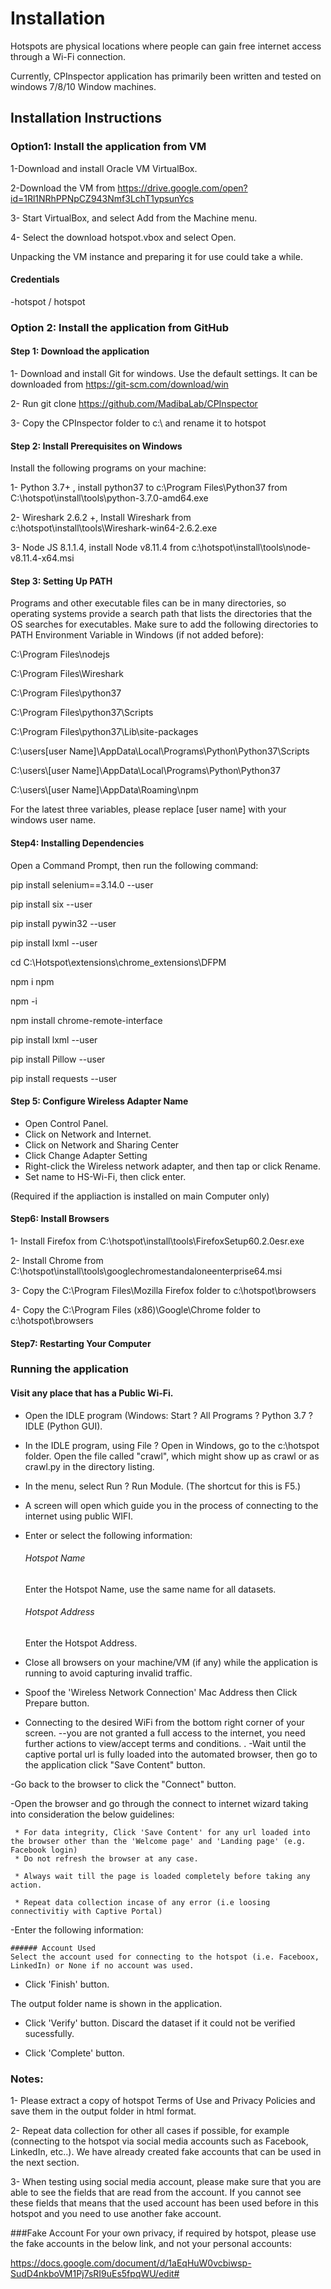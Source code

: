 # Installation
Hotspots are physical locations where people can gain free internet access through a Wi-Fi connection.

Currently, CPInspector application has primarily been written and tested on windows 7/8/10 Window machines. 





## Installation Instructions

### Option1: Install the application from VM

1-Download and install Oracle VM VirtualBox.

2-Download the VM from https://drive.google.com/open?id=1Rl1NRhPPNpCZ943Nmf3LchT1ypsunYcs

3- Start VirtualBox,  and select Add from the Machine menu.

4- Select the download hotspot.vbox and select Open.

Unpacking the VM instance and preparing it for use could take a while. 


#### Credentials

-hotspot / hotspot	

### Option 2: Install the application from GitHub

#### Step 1: Download the application

1- Download and install Git for windows. Use the default settings. It can be downloaded from https://git-scm.com/download/win

2- Run git clone https://github.com/MadibaLab/CPInspector 

3- Copy the CPInspector  folder to c:\ and rename it to hotspot

#### Step 2: Install Prerequisites on Windows

Install the following programs on your machine:

1- Python 3.7+ , install  python37 to c:\Program Files\Python37  from C:\hotspot\install\tools\python-3.7.0-amd64.exe

2- Wireshark 2.6.2 +, Install Wireshark from c:\hotspot\install\tools\Wireshark-win64-2.6.2.exe

3- Node JS 8.1.1.4, install Node v8.11.4 from c:\hotspot\install\tools\node-v8.11.4-x64.msi


#### Step 3: Setting  Up PATH
Programs and other executable files can be in many directories, so operating systems provide a search path that lists the directories that the OS searches for executables. Make sure to add the following directories to PATH Environment Variable in Windows (if not added before):

C:\Program Files\nodejs

C:\Program Files\Wireshark

C:\Program Files\python37

C:\Program Files\python37\Scripts

C:\Program Files\python37\Lib\site-packages

C:\users\[user Name]\AppData\Local\Programs\Python\Python37\Scripts

C:\users\\[user Name]\AppData\Local\Programs\Python\Python37

C:\users\\[user Name]\AppData\Roaming\npm
 
For the latest three variables, please replace [user name] with your windows user name.


#### Step4: Installing Dependencies 

Open a Command Prompt, then run the following command:
 
pip install selenium==3.14.0 --user

pip install six  --user

pip install pywin32 --user

pip install lxml --user

cd C:\Hotspot\extensions\chrome_extensions\DFPM

npm i npm

npm -i

npm install chrome-remote-interface

pip install lxml --user

pip install Pillow --user

pip install requests --user


#### Step 5: Configure Wireless Adapter Name 

- Open Control Panel.
- Click on Network and Internet.
- Click on Network and Sharing Center
- Click Change Adapter Setting
- Right-click the Wireless network adapter, and then tap or click Rename.
- Set name to HS-Wi-Fi, then click enter. 

(Required if the appliaction is installed on main Computer only)


#### Step6: Install Browsers

1- Install Firefox from C:\hotspot\install\tools\FirefoxSetup60.2.0esr.exe

2- Install Chrome from C:\hotspot\install\tools\googlechromestandaloneenterprise64.msi

3- Copy the C:\Program Files\Mozilla Firefox folder to c:\hotspot\browsers

4- Copy the C:\Program Files (x86)\Google\Chrome folder to c:\hotspot\browsers

#### Step7: Restarting Your Computer


### Running the application

####  Visit any place that has a Public Wi-Fi.


- Open the IDLE program (Windows: Start ? All Programs ? Python 3.7 ? IDLE (Python GUI).

- In the IDLE program, using File ? Open in Windows, go to the c:\hotspot folder. Open the file called "crawl", which might show up as crawl or as crawl.py in the directory listing.


- In the menu, select Run ? Run Module. (The shortcut for this is F5.)


- A screen will open which guide you in the process of connecting to the internet using public WIFI. 

- Enter or select the following information:

	###### Hotspot Name
	Enter the Hotspot Name, use the same name for all datasets.

	###### Hotspot Address
	Enter the Hotspot Address.



- Close all browsers on your machine/VM (if any) while the application is running to avoid capturing invalid traffic.

- Spoof the 'Wireless Network Connection' Mac Address then Click Prepare button.

- Connecting to the desired WiFi from the bottom right corner of your screen.
--you are not granted a full access to the internet, you need further actions to view/accept terms and conditions.
.
-Wait until the captive portal url is fully loaded into the automated browser, then go to the application click "Save Content" button. 

-Go back to the browser to click the "Connect" button.

-Open the browser and go through the  connect to internet wizard taking into consideration the below guidelines:

	 * For data integrity, Click 'Save Content' for any url loaded into the browser other than the 'Welcome page' and 'Landing page' (e.g. Facebook login)
	 * Do not refresh the browser at any case.

	 * Always wait till the page is loaded completely before taking any action.

	 * Repeat data collection incase of any error (i.e loosing connectivitiy with Captive Portal)

-Enter the following information:

	###### Account Used
	Select the account used for connecting to the hotspot (i.e. Faceboox, LinkedIn) or None if no account was used. 


- Click 'Finish' button.

The output folder name is shown in the application.


- Click 'Verify' button. Discard the dataset if it could not be verified sucessfully.


- Click 'Complete' button.



### Notes:
1- Please extract a copy of hotspot Terms of Use and Privacy Policies and save them in the output folder in html format. 

2- Repeat data collection for other all cases if possible, for example (connecting to the hotspot via social media accounts such as Facebook, LinkedIn, etc..). We have already created fake accounts that can be used in the next section.

3- When testing using social media account, please make sure that you are able to see  the fields that are read from the account. If you cannot see these fields that means that the used account has been used before in this hotspot and you need to use another fake account.

###Fake Account
For your own privacy, if required by hotspot, please use the fake accounts in the below link, and not your personal accounts:
 
https://docs.google.com/document/d/1aEqHuW0vcbiwsp-SudD4nkboVM1Pj7sRI9uEs5fpqWU/edit#





